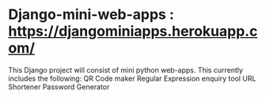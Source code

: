 # Django-mini-web-apps : https://djangominiapps.herokuapp.com/
This Django project will consist of mini python web-apps.
This currently includes the following:
QR Code maker
Regular Expression enquiry tool
URL Shortener
Password Generator

